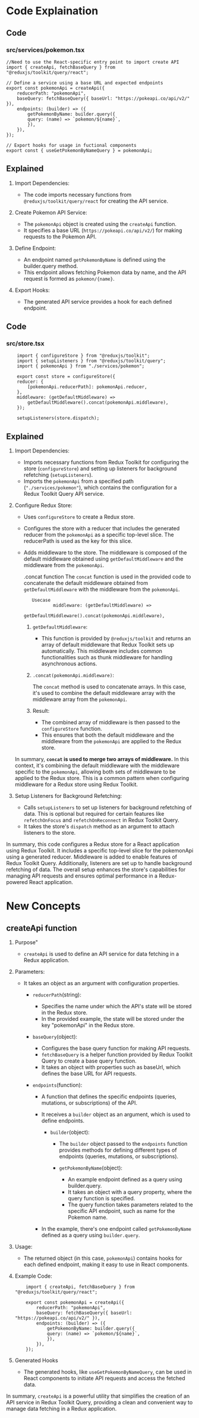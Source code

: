 # Code Explaination

## Code

### src/services/pokemon.tsx

    //Need to use the React-specific entry point to import create API
    import { createApi, fetchBaseQuery } from "@reduxjs/toolkit/query/react";

    // Define a service using a base URL and expected endpoints
    export const pokemonApi = createApi({
        reducerPath: "pokemonApi",
        baseQuery: fetchBaseQuery({ baseUrl: "https://pokeapi.co/api/v2/" }),
        endpoints: (builder) => ({
            getPokemonByName: builder.query({
            query: (name) => `pokemon/${name}`,
            }),
        }),
    });

    // Export hooks for usage in fuctional components
    export const { useGetPokemonByNameQuery } = pokemonApi;

## **Explained**

1.  Import Dependencies:

    - The code imports necessary functions from `@reduxjs/toolkit/query/react` for creating the API service.

2.  Create Pokemon API Service:

    - The `pokemonApi` object is created using the `createApi` function.
    - It specifies a base URL (`https://pokeapi.co/api/v2/`) for making requests to the Pokemon API.

3.  Define Endpoint:

    - An endpoint named `getPokemonByName` is defined using the builder.query method.
    - This endpoint allows fetching Pokemon data by name, and the API request is formed as `pokemon/{name}`.

4.  Export Hooks:

    - The generated API service provides a hook for each defined endpoint.

## **Code**

### src/store.tsx

        import { configureStore } from "@reduxjs/toolkit";
        import { setupListeners } from "@reduxjs/toolkit/query";
        import { pokemonApi } from "./services/pokemon";

        export const store = configureStore({
        reducer: {
            [pokemonApi.reducerPath]: pokemonApi.reducer,
        },
        middleware: (getDefaultMiddleware) =>
            getDefaultMiddleware().concat(pokemonApi.middleware),
        });

        setupListeners(store.dispatch);

## **Explained**

1.  Import Dependencies:

    - Imports necessary functions from Redux Toolkit for configuring the store (`configureStore`) and setting up listeners for background refetching (`setupListeners`).
    - Imports the `pokemonApi` from a specified path (`"./services/pokemon"`), which contains the configuration for a Redux Toolkit Query API service.

2.  Configure Redux Store:

    - Uses `configureStore` to create a Redux store.
    - Configures the store with a reducer that includes the generated reducer from the `pokemonApi` as a specific top-level slice. The reducerPath is used as the key for this slice.
    - Adds middleware to the store. The middleware is composed of the default middleware obtained using `getDefaultMiddleware` and the middleware from the `pokemonApi`.

      .concat function
      The `concat` function is used in the provided code to concatenate the default middleware obtained from `getDefaultMiddleware` with the middleware from the `pokemonApi`.

             Usecase
                     middleware: (getDefaultMiddleware) =>
                         getDefaultMiddleware().concat(pokemonApi.middleware),

      1. `getDefaultMiddleware`:

         - This function is provided by `@reduxjs/toolkit` and returns an array of default middleware that Redux Toolkit sets up automatically. This middleware includes common functionalities such as thunk middleware for handling asynchronous actions.

      2. `.concat(pokemonApi.middleware)`:

         The `concat` method is used to concatenate arrays. In this case, it's used to combine the default middleware array with the middleware array from the `pokemonApi`.

      3. Result:

         - The combined array of middleware is then passed to the `configureStore` function.
         - This ensures that both the default middleware and the middleware from the `pokemonApi` are applied to the Redux store.

    In summary, **`concat` is used to merge two arrays of middleware.** In this context, it's combining the default middleware with the middleware specific to the `pokemonApi`, allowing both sets of middleware to be applied to the Redux store. This is a common pattern when configuring middleware for a Redux store using Redux Toolkit.

3.  Setup Listeners for Background Refetching:

    - Calls `setupListeners` to set up listeners for background refetching of data. This is optional but required for certain features like `refetchOnFocus` and `refetchOnReconnect` in Redux Toolkit Query.
    - It takes the store's `dispatch` method as an argument to attach listeners to the store.

In summary, this code configures a Redux store for a React application using Redux Toolkit. It includes a specific top-level slice for the pokemonApi using a generated reducer. Middleware is added to enable features of Redux Toolkit Query. Additionally, listeners are set up to handle background refetching of data. The overall setup enhances the store's capabilities for managing API requests and ensures optimal performance in a Redux-powered React application.

# New Concepts

## createApi function

1.  Purpose"

    - `createApi` is used to define an API service for data fetching in a Redux application.

2.  Parameters:

    - It takes an object as an argument with configuration properties.

      - `reducerPath`(string):

        - Specifies the name under which the API's state will be stored in the Redux store.
        - In the provided example, the state will be stored under the key "pokemonApi" in the Redux store.

      - `baseQuery`(object):

        - Configures the base query function for making API requests.
        - `fetchBaseQuery` is a helper function provided by Redux Toolkit Query to create a base query function.
        - It takes an object with properties such as baseUrl, which defines the base URL for API requests.

      - `endpoints`(function):

        - A function that defines the specific endpoints (queries, mutations, or subscriptions) of the API.

        - It receives a `builder` object as an argument, which is used to define endpoints.

          - `builder`(object):

            - The `builder` object passed to the `endpoints` function provides methods for defining different types of endpoints (queries, mutations, or subscriptions).

            - `getPokemonByName`(object):

              - An example endpoint defined as a query using builder.query.
              - It takes an object with a query property, where the query function is specified.
              - The query function takes parameters related to the specific API endpoint, such as name for the Pokemon name.

        - In the example, there's one endpoint called `getPokemonByName` defined as a query using `builder.query`.

3.  Usage:

    - The returned object (in this case, `pokemonApi`) contains hooks for each defined endpoint, making it easy to use in React components.

4.  Example Code:

            import { createApi, fetchBaseQuery } from "@reduxjs/toolkit/query/react";

            export const pokemonApi = createApi({
                reducerPath: "pokemonApi",
                baseQuery: fetchBaseQuery({ baseUrl: "https://pokeapi.co/api/v2/" }),
                endpoints: (builder) => ({
                    getPokemonByName: builder.query({
                    query: (name) => `pokemon/${name}`,
                    }),
                }),
            });

5.  Generated Hooks

    - The generated hooks, like `useGetPokemonByNameQuery`, can be used in React components to initiate API requests and access the fetched data.

In summary, `createApi` is a powerful utility that simplifies the creation of an API service in Redux Toolkit Query, providing a clean and convenient way to manage data fetching in a Redux application.
